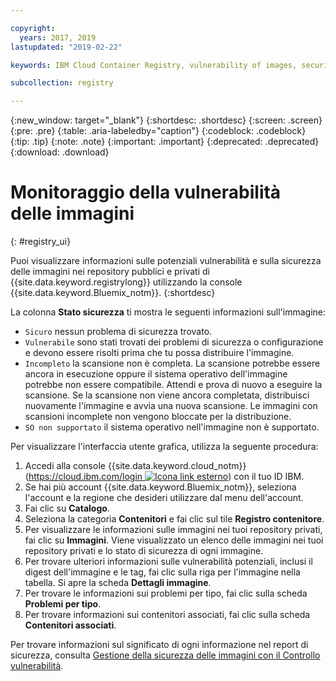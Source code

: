 ```yaml
---

copyright:
  years: 2017, 2019
lastupdated: "2019-02-22"

keywords: IBM Cloud Container Registry, vulnerability of images, security of images, security issues

subcollection: registry

---
```


{:new_window: target="_blank"}
{:shortdesc: .shortdesc}
{:screen: .screen}
{:pre: .pre}
{:table: .aria-labeledby="caption"}
{:codeblock: .codeblock}
{:tip: .tip}
{:note: .note}
{:important: .important}
{:deprecated: .deprecated}
{:download: .download}

# Monitoraggio della vulnerabilità delle immagini
{: #registry_ui}

Puoi visualizzare informazioni sulle potenziali vulnerabilità e sulla sicurezza delle immagini nei repository pubblici e privati di {{site.data.keyword.registrylong}} utilizzando la console {{site.data.keyword.Bluemix_notm}}.
{:shortdesc}

La colonna **Stato sicurezza** ti mostra le seguenti informazioni sull'immagine:

- `Sicuro` nessun problema di sicurezza trovato.
- `Vulnerabile` sono stati trovati dei problemi di sicurezza o configurazione e devono essere risolti prima che tu possa distribuire l'immagine.
- `Incompleto` la scansione non è completa. La scansione potrebbe essere ancora in esecuzione oppure il sistema operativo dell'immagine potrebbe non essere compatibile. Attendi e prova di nuovo a eseguire la scansione. Se la scansione non
viene ancora completata, distribuisci nuovamente l'immagine e avvia una nuova scansione. Le immagini con scansioni incomplete non vengono bloccate per la distribuzione.
- `SO non supportato` il sistema operativo nell'immagine non è supportato.

Per visualizzare l'interfaccia utente grafica, utilizza la seguente procedura:

1. Accedi alla console {{site.data.keyword.cloud_notm}} ([https://cloud.ibm.com/login ![Icona link esterno](../../icons/launch-glyph.svg "Icona link esterno")](https://cloud.ibm.com/login)) con il tuo ID IBM.
2. Se hai più account {{site.data.keyword.Bluemix_notm}}, seleziona l'account e la regione che desideri utilizzare dal menu dell'account.
3. Fai clic su **Catalogo**.
4. Seleziona la categoria **Contenitori** e fai clic sul tile **Registro contenitore**.
5. Per visualizzare le informazioni sulle immagini nei tuoi repository privati, fai clic su **Immagini**. Viene visualizzato un elenco delle immagini nei tuoi repository privati e lo stato di sicurezza di ogni immagine.
6. Per trovare ulteriori informazioni sulle vulnerabilità potenziali, inclusi il digest dell'immagine e le tag, fai clic sulla riga per l'immagine nella tabella. Si apre la scheda **Dettagli immagine**.
7. Per trovare le informazioni sui problemi per tipo, fai clic sulla scheda **Problemi per tipo**.
8. Per trovare informazioni sui contenitori associati, fai clic sulla scheda **Contenitori associati**.

Per trovare informazioni sul significato di ogni informazione nel report di sicurezza, consulta [Gestione della sicurezza delle immagini con il Controllo vulnerabilità](/docs/services/va?topic=va-va_index).
